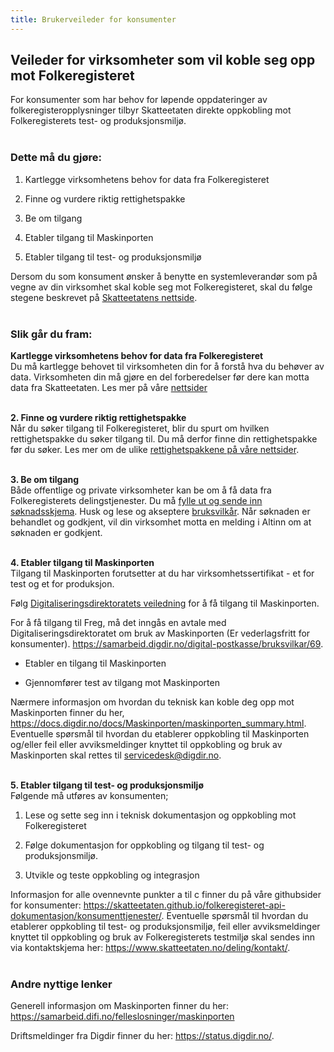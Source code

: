 ```yaml
---
title: Brukerveileder for konsumenter
---
```


## Veileder for virksomheter som vil koble seg opp mot Folkeregisteret

For konsumenter som har behov for løpende oppdateringer av folkeregisteropplysninger tilbyr Skatteetaten direkte oppkobling mot Folkeregisterets test- og produksjonsmiljø.<br/><br/> 

 ### Dette må du gjøre:

1.	Kartlegge virksomhetens behov for data fra Folkeregisteret

2.	Finne og vurdere riktig rettighetspakke

2.	Be om tilgang

4.	Etabler tilgang til Maskinporten 

5.	Etabler tilgang til test- og produksjonsmiljø

Dersom du som konsument ønsker å benytte en systemleverandør som på vegne av din virksomhet skal koble seg mot Folkeregisteret, skal du følge stegene beskrevet på [Skatteetatens nettside](https://www.skatteetaten.no/deling/folkeregisteret/intro/). 
<br/><br/>

### Slik går du fram:

<b> Kartlegge virksomhetens behov for data fra Folkeregisteret </b>  
Du må kartlegge behovet til virksomheten din for å forstå hva du behøver av data. Virksomheten din må gjøre en del forberedelser før dere kan motta data fra Skatteetaten. Les mer på våre [nettsider](https://www.skatteetaten.no/deling/folkeregisteret/intro/kartlegg/) <br/><br/>

<b> 2. Finne og vurdere riktig rettighetspakke </b><br>
Når du søker tilgang til Folkeregisteret, blir du spurt om hvilken rettighetspakke du søker tilgang til. Du må derfor finne din rettighetspakke før du søker. 
Les mer om de ulike [rettighetspakkene på våre nettsider](https://www.skatteetaten.no/deling/folkeregisteret/intro/finne-data/).
<br/><br/>

<b> 3. Be om tilgang </b><br>
Både offentlige og private virksomheter kan be om å få data fra Folkeregisterets delingstjenester. Du må [fylle ut og sende inn søknadsskjema](https://www.altinn.no/skjemaoversikt/skatteetaten/soknad-om-tilgang-til-folkeregisteropplysninger/). Husk og lese og akseptere [bruksvilkår](https://www.skatteetaten.no/person/folkeregister/om/modernisering/bruksvilkar/).
Når søknaden er behandlet og godkjent, vil din virksomhet motta en melding i Altinn om at søknaden er godkjent. <br/><br/>

<b> 4. Etabler tilgang til Maskinporten </b><br>
Tilgang til Maskinporten forutsetter at du har virksomhetssertifikat - et for test og et for produksjon.

Følg [Digitaliseringsdirektoratets veiledning](https://samarbeid.digdir.no/maskinporten/ta-i-bruk-maskinporten/97) for å få tilgang til Maskinporten.

For å få tilgang til Freg, må det inngås en avtale med Digitaliseringsdirektoratet om bruk av Maskinporten (Er vederlagsfritt for konsumenter). https://samarbeid.digdir.no/digital-postkasse/bruksvilkar/69. 

*	Etabler en tilgang til Maskinporten

*	Gjennomfører test av tilgang mot Maskinporten

Nærmere informasjon om hvordan du teknisk kan koble deg opp mot Maskinporten finner du her, https://docs.digdir.no/docs/Maskinporten/maskinporten_summary.html. Eventuelle spørsmål til hvordan du etablerer oppkobling til Maskinporten og/eller feil eller avviksmeldinger knyttet til oppkobling og bruk av Maskinporten skal rettes til servicedesk@digdir.no. <br/><br/>

<b> 5. Etabler tilgang til test- og produksjonsmiljø</b><br>
Følgende må utføres av konsumenten;

1.	Lese og sette seg inn i teknisk dokumentasjon og oppkobling mot Folkeregisteret

2.	Følge dokumentasjon for oppkobling og tilgang til test- og produksjonsmiljø.

3.	Utvikle og teste oppkobling og integrasjon

Informasjon for alle ovennevnte punkter a til c finner du på våre githubsider for konsumenter: https://skatteetaten.github.io/folkeregisteret-api-dokumentasjon/konsumenttjenester/. Eventuelle spørsmål til hvordan du etablerer oppkobling til test- og produksjonsmiljø, feil eller avviksmeldinger knyttet til oppkobling og bruk av Folkeregisterets testmiljø skal sendes inn via kontaktskjema her: https://www.skatteetaten.no/deling/kontakt/. <br/><br/>

### Andre nyttige lenker

Generell informasjon om Maskinporten finner du her: https://samarbeid.difi.no/felleslosninger/maskinporten

Driftsmeldinger fra Digdir finner du her: https://status.digdir.no/.
